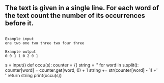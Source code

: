 ## The text is given in a single line. For each word of the text count the number of its occurrences before it.


```

Example input
one two one two three two four three

Example output
0 0 1 1 0 2 0 1

```

s = input()
def occu(s):
    counter = {}
    string = ''
    for word in s.split():
        counter[word] = counter.get(word, 0) + 1
        string += str(counter[word] - 1) +' '
    return string
print(occu(s))
